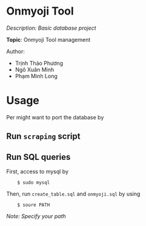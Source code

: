 # Onmyoji Tool
*Description: Basic database project*

**Topic**: Onmyoji Tool management

Author:
- Trịnh Thảo Phương
- Ngô Xuân Minh
- Phạm Minh Long

# Usage
Per might want to port the database by

## Run `scraping` script

## Run SQL queries
First, access to mysql by
```
    $ sudo mysql
```

Then, run `create_table.sql` and `onmyoji.sql` by using
```
    $ soure PATH
```
*Note: Specify your path*